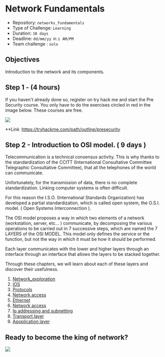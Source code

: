 # Network Fundamentals

- Repository: `networks_fundamentals`
- Type of Challenge: `Learning`
- Duration: `10 days`
- Deadline: `dd/mm/yy H:i AM/PM`
- Team challenge : `solo`

## Objectives 
Introduction to the network and its components.

## Step 1 - (4 hours)
If you haven't already done so, register on try hack me and start the Pre Security course. You only have to do the exercises circled in red in the image below. These courses are free.

![](https://mybecode-files-production.s3-eu-west-1.amazonaws.com/3f0c6ba8-53f1-4968-af3f-b245ab7d3f8a-capture-d'ecran-2022-02-18-162815.png)

**Link :https://tryhackme.com/path/outline/presecurity


## Step 2 - Introduction to OSI model. ( 9 days )

Telecommunication is a technical consensus activity. This is why
thanks to the standardization of the CCITT (International Consultative Committee
Telegraphic Consultative Committee), that all the telephones of the world can
communicate.

Unfortunately, for the transmission of data, there is no
complete standardization. Linking computer systems is often difficult.

For this reason the I.S.O. (International Standards Organization) has developed a partial standardization, which is called open system, the O.S.I. model.
( Open Systems Interconnection ).

The OSI model proposes a way in which two elements of a network (workstation, server, etc... ) communicate, by decomposing the various operations to
be carried out in 7 successive steps, which are named the 7 LAYERS of the
OSI MODEL. This model only defines the service or the function, but not the way in which it must be how it should be performed.

Each layer communicates with the lower and higher layers through an interface
through an interface that allows the layers to be stacked together. 

Through these chapters, we will learn about each of these layers and discover their usefulness. 

1. [Network_exploration](./01-Network_exploration/)
2. [IOS](./02-IOS/)
3. [Protocols](./03-Protocols/)
4. [Network access](./04-Network_access/)
5. [Ethernet](./05-Ethernet/)
6. [Network access](./06-Network_Layer/)
7. [Ip addressing and subnetting](./07-Ip_addressing_and_subnetting/)
8. [Transport layer](./08-Transport_Layer/)
9. [Apoplication layer](./09-Application_layer/)

## Ready to become the king of network?

![](https://c.tenor.com/Ww1b8dvB3joAAAAC/sysadmin-hotline.gif)

